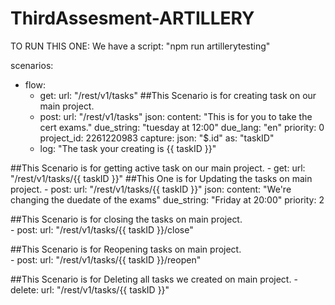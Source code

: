 # ThirdAssesment-ARTILLERY

TO RUN THIS ONE: We have a script: "npm run artillerytesting"

scenarios:
  - flow:
      - get:
          url: "/rest/v1/tasks"
##This Scenario is for creating task on our main project.
      - post:
          url: "/rest/v1/tasks"
          json:
           content: "This is for you to take the cert exams."
           due_string: "tuesday at 12:00"
           due_lang: "en"
           priority: 0
           project_id: 2261220983
          capture:
           json: "$.id"
           as: "taskID"
      - log: "The task your creating is {{ taskID }}"

##This Scenario is for getting active task on our main project.
      - get:
          url: "/rest/v1/tasks/{{ taskID }}"
##This One  is for Updating the tasks on main project.
      - post:
          url: "/rest/v1/tasks/{{ taskID }}"
          json:
           content: "We're changing the duedate of the exams"
           due_string: "Friday at 20:00"
           priority: 2

##This Scenario is for closing the tasks on main project.           
      - post:
          url: "/rest/v1/tasks/{{ taskID }}/close"

##This Scenario is for Reopening tasks on main project.           
      - post:
          url: "/rest/v1/tasks/{{ taskID }}/reopen"

##This Scenario is for Deleting all tasks we created on main project. 
      - delete:
          url: "/rest/v1/tasks/{{ taskID }}"
